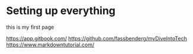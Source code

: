 # Setting up everything

this is my first page

https://app.gitbook.com/
https://github.com/fassbenderg/myDiveIntoTech
https://www.markdowntutorial.com/
